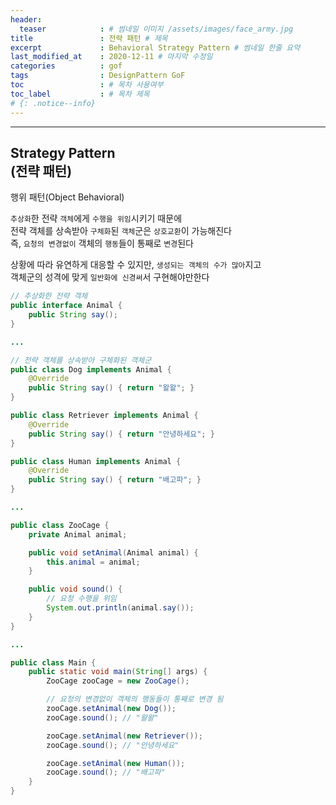 ```yaml
---
header:
  teaser            : # 썸네일 이미지 /assets/images/face_army.jpg
title               : 전략 패턴 # 제목
excerpt             : Behavioral Strategy Pattern # 썸네일 한줄 요약
last_modified_at    : 2020-12-11 # 마지막 수정일
categories          : gof
tags                : DesignPattern GoF
toc                 : # 목차 사용여부
toc_label           : # 목차 제목
# {: .notice--info}
---
```


---
## Strategy Pattern<br>(전략 패턴)
행위 패턴(Object Behavioral)


`추상화`한 전략 `객체`에게 `수행을 위임`시키기 때문에  
전략 객체를 상속받아 `구체화`된 `객체`군은 `상호교환`이 가능해진다  
즉, `요청의 변경없이` 객체의 `행동`들이 통째로 `변경`된다  

상황에 따라 유연하게 대응할 수 있지만, `생성되는 객체의 수가 많아`지고  
객체군의 성격에 맞게 `일반화에 신경써`서 구현해야만한다  


```java
// 추상화한 전략 객체
public interface Animal {
    public String say();
}

...

// 전략 객체를 상속받아 구체화된 객체군
public class Dog implements Animal {
    @Override
    public String say() { return "왈왈"; }
}

public class Retriever implements Animal {
    @Override
    public String say() { return "안녕하세요"; }
}

public class Human implements Animal {
    @Override
    public String say() { return "배고파"; }
}

...

public class ZooCage {
    private Animal animal;

    public void setAnimal(Animal animal) {
        this.animal = animal;
    }

    public void sound() {
        // 요청 수행을 위임
        System.out.println(animal.say());
    }
}

...

public class Main {
    public static void main(String[] args) {
        ZooCage zooCage = new ZooCage();

        // 요청의 변경없이 객체의 행동들이 통째로 변경 됨
        zooCage.setAnimal(new Dog());
        zooCage.sound(); // "왈왈"

        zooCage.setAnimal(new Retriever());
        zooCage.sound(); // "안녕하세요"

        zooCage.setAnimal(new Human());
        zooCage.sound(); // "배고파"
    }
}
```